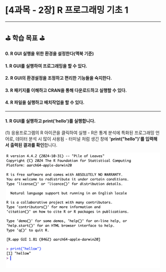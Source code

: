# [4과목 - 2장] R 프로그래밍 기초 1

---
## ⛳️ 학습 목표 ⛳️
#### 0. R GUI 실행을 위한 환경을 설정한다(맥북 기준)
#### 1. R GUI를 실행하여 프로그래밍을 할 수 있다.
#### 2. R GUI의 환경설정을 조정하고 편리한 기능들을 숙지한다.
#### 3. R 패키지를 이해하고 CRAN을 통해 다운로드하고 실행할 수 있다.
#### 4. R 파일을 실행하고 배치작업을 할 수 있다.
---

#### 1. R GUI를 실행하고 print('hello')를 실행합니다.
  (1) 응용프로그램의 R 아이콘을 클릭하여 실행
    - R은 통계 분석에 특화된 프로그래밍 언어로, 데이터 분석 시 많이 사용됨
    - 터미널 처럼 생긴 창에 **'print("hello")'를 입력해서 출력된 결과를 확인**합니다.
    <div style="text-align: center;">
      <img src="img/r_hello.png" alt="다운로드 사이트" width="500"/>
    </div>

